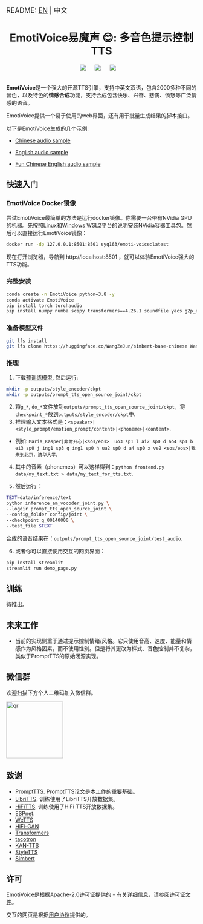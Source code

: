 <font size=4> README: <a href="./README.md">EN</a> | 中文  </font>


<div align="center">
    <h1>EmotiVoice易魔声 😊: 多音色提示控制TTS</h1>
</div>

<div align="center">
    <a href="./README.md"><img src="https://img.shields.io/badge/README-EN-red"></a>
    &nbsp;&nbsp;&nbsp;&nbsp;
    <a href="./LICENSE"><img src="https://img.shields.io/badge/license-Apache--2.0-yellow"></a>
    &nbsp;&nbsp;&nbsp;&nbsp;
    <a href="https://twitter.com/YDopensource"><img src="https://img.shields.io/badge/follow-%40YDOpenSource-1DA1F2?logo=twitter&style={style}"></a>
    &nbsp;&nbsp;&nbsp;&nbsp;
</div>
<br>


**EmotiVoice**是一个强大的开源TTS引擎，支持中英文双语，包含2000多种不同的音色，以及特色的**情感合成**功能，支持合成包含快乐、兴奋、悲伤、愤怒等广泛情感的语音。

EmotiVoice提供一个易于使用的web界面，还有用于批量生成结果的脚本接口。

以下是EmotiVoice生成的几个示例:

- [Chinese audio sample](https://github.com/netease-youdao/EmotiVoice/assets/3909232/6426d7c1-d620-4bfc-ba03-cd7fc046a4fb)
  
- [English audio sample](https://github.com/netease-youdao/EmotiVoice/assets/3909232/8f272eba-49db-493b-b479-2d9e5a419e26)
  
- [Fun Chinese English audio sample](https://github.com/netease-youdao/EmotiVoice/assets/3909232/a0709012-c3ef-4182-bb0e-b7a2ba386f1c)


## 快速入门

### EmotiVoice Docker镜像

尝试EmotiVoice最简单的方法是运行docker镜像。你需要一台带有NVidia GPU的机器。先按照[Linux](https://www.server-world.info/en/note?os=Ubuntu_22.04&p=nvidia&f=2)和[Windows WSL2](https://zhuanlan.zhihu.com/p/653173679)平台的说明安装NVidia容器工具包。然后可以直接运行EmotiVoice镜像：

```sh
docker run -dp 127.0.0.1:8501:8501 syq163/emoti-voice:latest
```

现在打开浏览器，导航到 http://localhost:8501 ，就可以体验EmotiVoice强大的TTS功能。

### 完整安装

```sh
conda create -n EmotiVoice python=3.8 -y
conda activate EmotiVoice
pip install torch torchaudio
pip install numpy numba scipy transformers==4.26.1 soundfile yacs g2p_en jieba pypinyin
```

### 准备模型文件

```sh
git lfs install
git lfs clone https://huggingface.co/WangZeJun/simbert-base-chinese WangZeJun/simbert-base-chinese
```

### 推理

1. 下载[预训练模型](https://drive.google.com/drive/folders/1y6Xwj_GG9ulsAonca_unSGbJ4lxbNymM?usp=sharing), 然后运行:

```sh
mkdir -p outputs/style_encoder/ckpt
mkdir -p outputs/prompt_tts_open_source_joint/ckpt
```

2. 将`g_*`, `do_*`文件放到`outputs/prompt_tts_open_source_joint/ckpt`，将`checkpoint_*`放到`outputs/style_encoder/ckpt`中.
3. 推理输入文本格式是：`<speaker>|<style_prompt/emotion_prompt/content>|<phoneme>|<content>`. 
  - 例如: `Maria_Kasper|非常开心|<sos/eos>  uo3 sp1 l ai2 sp0 d ao4 sp1 b ei3 sp0 j ing1 sp3 q ing1 sp0 h ua2 sp0 d a4 sp0 x ve2 <sos/eos>|我来到北京，清华大学`.
4. 其中的音素（phonemes）可以这样得到：`python frontend.py data/my_text.txt > data/my_text_for_tts.txt`.

5. 然后运行：
```sh
TEXT=data/inference/text
python inference_am_vocoder_joint.py \
--logdir prompt_tts_open_source_joint \
--config_folder config/joint \
--checkpoint g_00140000 \
--test_file $TEXT
```
合成的语音结果在：`outputs/prompt_tts_open_source_joint/test_audio`.

6. 或者你可以直接使用交互的网页界面：
```sh
pip install streamlit
streamlit run demo_page.py
```

## 训练

待推出。

## 未来工作

* 当前的实现侧重于通过提示控制情绪/风格。它只使用音高、速度、能量和情感作为风格因素，而不使用性别。但是将其更改为样式、音色控制并不复杂，类似于PromptTTS的原始闭源实现。

## 微信群

欢迎扫描下方个人二维码加入微信群。

<img src="https://github.com/netease-youdao/EmotiVoice/assets/3909232/94ee0824-0304-4487-8682-664fafd09cdf" alt="qr" width="150"/>

## 致谢

- [PromptTTS](https://speechresearch.github.io/prompttts/). PromptTTS论文是本工作的重要基础。
- [LibriTTS](https://www.openslr.org/60/). 训练使用了LibriTTS开放数据集。
- [HiFiTTS](https://www.openslr.org/109/). 训练使用了HiFi TTS开放数据集。
- [ESPnet](https://github.com/espnet/espnet). 
- [WeTTS](https://github.com/wenet-e2e/wetts)
- [HiFi-GAN](https://github.com/jik876/hifi-gan)
- [Transformers](https://github.com/huggingface/transformers)
- [tacotron](https://github.com/keithito/tacotron)
- [KAN-TTS](https://github.com/alibaba-damo-academy/KAN-TTS)
- [StyleTTS](https://github.com/yl4579/StyleTTS)
- [Simbert](https://github.com/ZhuiyiTechnology/simbert)

## 许可

EmotiVoice是根据Apache-2.0许可证提供的 - 有关详细信息，请参阅[许可证文件](./LICENSE)。

交互的网页是根据[用户协议](./EmotiVoice_UserAgreement_易魔声用户协议.pdf)提供的。

